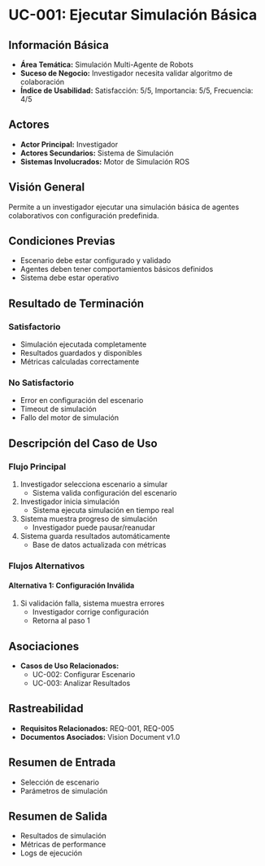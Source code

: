 # UC-001: Ejecutar Simulación Básica

## Información Básica
- **Área Temática:** Simulación Multi-Agente de Robots
- **Suceso de Negocio:** Investigador necesita validar algoritmo de colaboración
- **Índice de Usabilidad:** Satisfacción: 5/5, Importancia: 5/5, Frecuencia: 4/5

## Actores
- **Actor Principal:** Investigador
- **Actores Secundarios:** Sistema de Simulación
- **Sistemas Involucrados:** Motor de Simulación ROS

## Visión General
Permite a un investigador ejecutar una simulación básica de agentes colaborativos con configuración predefinida.

## Condiciones Previas
- Escenario debe estar configurado y validado
- Agentes deben tener comportamientos básicos definidos
- Sistema debe estar operativo

## Resultado de Terminación
### Satisfactorio
- Simulación ejecutada completamente
- Resultados guardados y disponibles
- Métricas calculadas correctamente

### No Satisfactorio
- Error en configuración del escenario
- Timeout de simulación
- Fallo del motor de simulación

## Descripción del Caso de Uso
### Flujo Principal
1. Investigador selecciona escenario a simular
   - Sistema valida configuración del escenario
2. Investigador inicia simulación
   - Sistema ejecuta simulación en tiempo real
3. Sistema muestra progreso de simulación
   - Investigador puede pausar/reanudar
4. Sistema guarda resultados automáticamente
   - Base de datos actualizada con métricas

### Flujos Alternativos
#### Alternativa 1: Configuración Inválida
1. Si validación falla, sistema muestra errores
   - Investigador corrige configuración
   - Retorna al paso 1

## Asociaciones
- **Casos de Uso Relacionados:** 
  - UC-002: Configurar Escenario
  - UC-003: Analizar Resultados

## Rastreabilidad
- **Requisitos Relacionados:** REQ-001, REQ-005
- **Documentos Asociados:** Vision Document v1.0

## Resumen de Entrada
- Selección de escenario
- Parámetros de simulación

## Resumen de Salida
- Resultados de simulación
- Métricas de performance
- Logs de ejecución